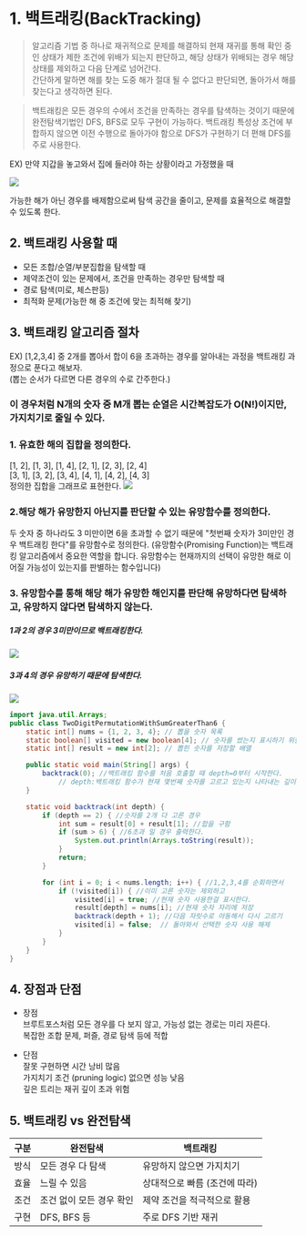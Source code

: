 # 1. 백트래킹(BackTracking)

>알고리즘 기법 중 하나로 재귀적으로 문제를 해결하되 현재 재귀를 통해 확인 중인 상태가 제한 조건에 위배가 되는지 판단하고, 해당 상태가 위배되는 경우 해당 상태를 제외하고 다음 단계로 넘어간다. <br>
간단하게 말하면 해를 찾는 도중 해가 절대 될 수 없다고 판단되면, 돌아가서 해를 찾는다고 생각하면 된다.

>백트래킹은 모든 경우의 수에서 조건을 만족하는 경우를 탐색하는 것이기 때문에 완전탐색기법인 DFS, BFS로 모두 구현이 가능하다. 백트래킹 특성상 조건에 부합하지 않으면 이전 수행으로 돌아가야 함으로 DFS가 구현하기 더 편해 DFS를 주로 사용한다.

EX) 만약 지갑을 놓고와서 집에 들러야 하는 상황이라고 가정했을 때

![](https://img1.daumcdn.net/thumb/R1280x0/?scode=mtistory2&fname=https%3A%2F%2Fblog.kakaocdn.net%2Fdn%2Fy07lF%2FbtsHXbkOuV7%2FSkVhvoW1aUatUAcKcxKNCK%2Fimg.png)

가능한 해가 아닌 경우를 배제함으로써 탐색 공간을 줄이고, 문제를 효율적으로 해결할 수 있도록 한다. 

## 2. 백트래킹 사용할 때
- 모든 조합/순열/부분집합을 탐색할 때
- 제약조건이 있는 문제에서, 조건을 만족하는 경우만 탐색할 때
-  경로 탐색(미로, 체스판등)
- 최적화 문제(가능한 해 중 조건에 맞는 최적해 찾기)

## 3. 백트래킹 알고리즘 절차
EX) [1,2,3,4] 중 2개를 뽑아서 합이 6을 초과하는 경우를 알아내는 과정을 백트래킹 과정으로 푼다고 해보자. <br>
   (뽑는 순서가 다르면 다른 경우의 수로 간주한다.)

   ### 이 경우처럼 N개의 숫자 중 M개 뽑는 순열은 시간복잡도가 O(N!)이지만, 가지치기로 줄일 수 있다. 

### 1. 유효한 해의 집합을 정의한다. <br>
[1, 2], [1, 3], [1, 4],  [2, 1], [2, 3], [2, 4] <br>
[3, 1], [3, 2], [3, 4],  [4, 1], [4, 2], [4, 3] <br>
정의한 집합을 그래프로 표현한다.
![](https://img1.daumcdn.net/thumb/R1280x0/?scode=mtistory2&fname=https%3A%2F%2Fblog.kakaocdn.net%2Fdn%2FXGxES%2FbtsHXFr9B0b%2FmXJiKClKT0BDVIl7KtK2S1%2Fimg.png)

### 2.해당 해가 유망한지 아닌지를 판단할 수 있는 유망함수를 정의한다.
두 숫자 중 하나라도 3 미만이면 6을 초과할 수 없기 때문에 "첫번째 숫자가 3미만인 경우 백트래킹 한다"를 유망함수로 정의한다. (유망함수(Promising Function)는 백트래킹 알고리즘에서 중요한 역할을 합니다. 유망함수는 현재까지의 선택이 유망한 해로 이어질 가능성이 있는지를 판별하는 함수입니다)

### 3. 유망함수를 통해 해당 해가 유망한 해인지를 판단해 유망하다면 탐색하고, 유망하지 않다면 탐색하지 않는다.
##### 1과 2의 경우 3미만이므로 백트래킹한다.
![](https://img1.daumcdn.net/thumb/R1280x0/?scode=mtistory2&fname=https%3A%2F%2Fblog.kakaocdn.net%2Fdn%2FTyIiU%2FbtsHVX19UXm%2FYtekU11Z2ih74JJz76qBpk%2Fimg.png)
##### 3과 4의 경우 유망하기 때문에 탐색한다.
![](https://img1.daumcdn.net/thumb/R1280x0/?scode=mtistory2&fname=https%3A%2F%2Fblog.kakaocdn.net%2Fdn%2FbwvU0n%2FbtsHW8BDzSz%2FNa8KNVJlGJOKLbhkjY7hTk%2Fimg.png)

```java
import java.util.Arrays;
public class TwoDigitPermutationWithSumGreaterThan6 {
    static int[] nums = {1, 2, 3, 4}; // 뽑을 숫자 목록
    static boolean[] visited = new boolean[4]; // 숫자를 썼는지 표시하기 위한 배열
    static int[] result = new int[2]; // 뽑힌 숫자를 저장할 배열

    public static void main(String[] args) {
        backtrack(0); //백트래킹 함수를 처음 호출할 때 depth=0부터 시작한다.
            // depth:백트래킹 함수가 현재 몇번째 숫자를 고르고 있는지 나타내는 깊이
    }

    static void backtrack(int depth) {
        if (depth == 2) { //숫자를 2개 다 고른 경우
            int sum = result[0] + result[1]; //합을 구함
            if (sum > 6) { //6초과 일 경우 출력한다.
                System.out.println(Arrays.toString(result));
            }
            return;
        }

        for (int i = 0; i < nums.length; i++) { //1,2,3,4를 순회하면서
            if (!visited[i]) { //이미 고른 숫자는 제외하고
                visited[i] = true; //현재 숫자 사용한걸 표시한다.
                result[depth] = nums[i]; //현재 숫자 자리에 저장
                backtrack(depth + 1); //다음 자릿수로 아동해서 다시 고르기
                visited[i] = false;  // 돌아와서 선택한 숫자 사용 해제
            }
        }
    }
}

```


## 4. 장점과 단점

- 장점 <br>
브루트포스처럼 모든 경우를 다 보지 않고, 가능성 없는 경로는 미리 자른다. <br>
복잡한 조합 문제, 퍼즐, 경로 탐색 등에 적합

-  단점 <br>
잘못 구현하면 시간 낭비 많음 <br>
가지치기 조건 (pruning logic) 없으면 성능 낮음 <br>
깊은 트리는 재귀 깊이 초과 위험

## 5. 백트래킹 vs 완전탐색

| 구분     | 완전탐색           | 백트래킹           |
|----------|--------------------|--------------------|
| 방식     | 모든 경우 다 탐색  | 유망하지 않으면 가지치기 |
| 효율     | 느릴 수 있음       | 상대적으로 빠름 (조건에 따라) |
| 조건     | 조건 없이 모든 경우 확인 | 제약 조건을 적극적으로 활용 |
| 구현     | DFS, BFS 등        | 주로 DFS 기반 재귀 |
